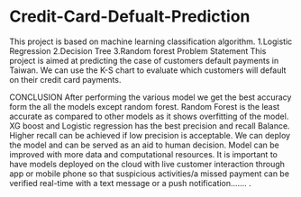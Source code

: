 # Credit-Card-Defualt-Prediction
This project is based on machine learning classification algorithm.
1.Logistic Regression
2.Decision Tree
3.Random forest
Problem Statement
This project is aimed at predicting the case of customers default payments in Taiwan.
We can use the K-S chart to evaluate which customers will default on their credit card payments.

CONCLUSION
After performing the various model we get the best accuracy form the all the models except random forest.
Random Forest is the least accurate as compared to other models as it shows overfitting of the model.
XG boost and Logistic regression has the best precision and recall Balance.
Higher recall can be achieved if low precision is acceptable.
We can deploy the model and can be served as an aid to human decision.
Model can be improved with more data and computational resources.
It is important to have models deployed on the cloud with live customer interaction through app or mobile phone so that suspicious activities/a missed payment can be verified real-time with a text message or a push notification.......
.

